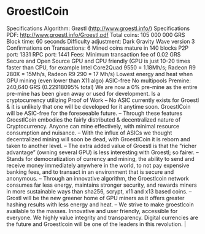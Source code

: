 # GroestlCoin
Specifications Algorithm: Grøstl (http://www.groestl.info/) Specifications PDF:  http://www.groestl.info/Groestl.pdf Total coins:  105 000 000 GRS Block time: 60  seconds Difficulty adjustment: Dark Gravity Wave version 3 Confirmations on Transactions: 6 Mined coins mature in 140 blocks P2P port: 1331 RPC port: 1441 Fees: Minimum transaction fee of 0.02 GRS Secure and Open Source GPU and CPU friendly (GPU is just 10-20 times faster than CPU, for example Intel Core2Quad 9550 = 1.18Mh/s; Radeon R9 280X = 15Mh/s, Radeon R9 290 = 17 Mh/s) Lowest energy and heat when GPU mining (even lower than X11 algo) ASIC-free No multipools Premine: 240,640 GRS (0.22918095% total) We are now a 0% pre-mine as the entire pre-mine has been given away or used for development.  Is a cryptocurrency utilizing Proof of Work – No ASIC currently exists for Groestl &amp; it is unlikely that one will be developed for it anytime soon. GroestlCoin will be ASIC-free for the foreseeable future. – Through these features GroestlCoin embodies the fairly distributed &amp; decentralized nature of Cryptocurrency. Anyone can mine effectively, with minimal resource consumption and nuisance. – With the influx of ASICs we thought decentralized mining will soon be dead, with GroestlCoin it is reborn and taken to another level. – The extra added value of Groestl is that the “richer advantage” (owning several GPU) is less interesting with Groestl; so fairer. – Stands for democratization of currency and mining, the ability to send and receive money immediately anywhere in the world, to not pay expensive banking fees, and to transact in an environment that is secure and anonymous. – Through an innovative algorithm, the Groestlcoin network consumes far less energy, maintains stronger security, and rewards miners in more sustainable ways than sha256, scrypt, x11 and x13 based coins. – Grostl will be the new greener home of GPU miners as it offers greater hashing results with less energy and heat. – We strive to make groestlcoin available to the masses. Innovative and user friendly, accessible for everyone. We highly value integrity and transparency. Digital currencies are the future and Groestlcoin will be one of the leaders in this revolution. | 
